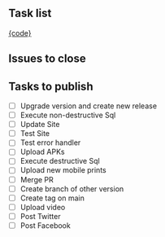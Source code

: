 ## Task list

[{code}](https://github.com/darakeon/dfm/blob/main/docs/RELEASES.md#{code})

## Issues to close

<!-- Put a list of issues that will be closed -->

## Tasks to publish

- [ ] Upgrade version and create new release
- [ ] Execute non-destructive Sql
- [ ] Update Site
- [ ] Test Site
- [ ] Test error handler
- [ ] Upload APKs
- [ ] Execute destructive Sql
- [ ] Upload new mobile prints
- [ ] Merge PR
- [ ] Create branch of other version
- [ ] Create tag on main
- [ ] Upload video
- [ ] Post Twitter
- [ ] Post Facebook
